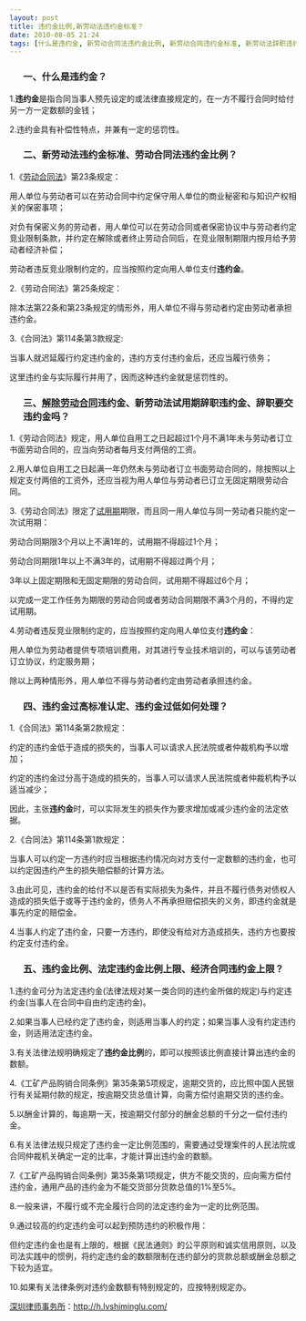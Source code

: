 ```yaml
---
layout: post
title: 违约金比例,新劳动法违约金标准？
date: 2010-08-05 21:24
tags: [什么是违约金, 新劳动合同法违约金比例, 新劳动合同违约金标准, 新劳动法辞职违约金, 法定违约金比例上限, 深圳经济纠纷律师, 经济合同违约金上限, 解除劳动合同违约金, 试用期辞职要交违约金吗, 违约金过低处理, 违约金过高认定标准]
---
```

<ol>
<h3>一、什么是违约金？</h3>
</ol>
1.<strong>违约金</strong>是指合同当事人预先设定的或法律直接规定的，在一方不履行合同时给付另一方一定数额的金钱；

2.违约金具有补偿性特点，并兼有一定的惩罚性。
<ol>
<h3>二、新劳动法违约金标准、劳动合同法违约金比例？</h3>
</ol>
1.《<a href="http://h.lvshiminglu.com/law/181.html" target="_blank">劳动合同法</a>》第23条规定：

用人单位与劳动者可以在劳动合同中约定保守用人单位的商业秘密和与知识产权相关的保密事项；

对负有保密义务的劳动者，用人单位可以在劳动合同或者保密协议中与劳动者约定竞业限制条款，并约定在解除或者终止劳动合同后，在竞业限制期限内按月给予劳动者经济补偿；

劳动者违反竞业限制约定的，应当按照约定向用人单位支付<strong>违约金</strong>。

2.《劳动合同法》第25条规定：

除本法第22条和第23条规定的情形外，用人单位不得与劳动者约定由劳动者承担违约金。

3.《合同法》第114条第3款规定:

当事人就迟延履行约定违约金的，违约方支付违约金后，还应当履行债务；

这里违约金与实际履行并用了，因而这种违约金就是惩罚性的。
<ol>
<h3>三、<a href="http://h.lvshiminglu.com/law/161.html" target="_blank">解除劳动合同</a>违约金、新劳动法试用期辞职违约金、辞职要交违约金吗？</h3>
</ol>
1.《劳动合同法》规定，用人单位自用工之日起超过1个月不满1年未与劳动者订立书面劳动合同的，应当向劳动者每月支付两倍的工资。

2.用人单位自用工之日起满一年仍然未与劳动者订立书面劳动合同的，除按照以上规定支付两倍的工资外，还应当视为用人单位与劳动者已订立无固定期限劳动合同。

3.《劳动合同法》限定了<a href="http://h.lvshiminglu.com/law/145.html" target="_blank">试用期</a>期限，而且同一用人单位与同一劳动者只能约定一次试用期：

劳动合同期限3个月以上不满1年的，试用期不得超过1个月；

劳动合同期限1年以上不满3年的，试用期不得超过两个月；

3年以上固定期限和无固定期限的劳动合同，试用期不得超过6个月；

以完成一定工作任务为期限的劳动合同或者劳动合同期限不满3个月的，不得约定试用期。

4.劳动者违反竞业限制约定的，应当按照约定向用人单位支付<strong>违约金</strong>：

用人单位为劳动者提供专项培训费用，对其进行专业技术培训的，可以与该劳动者订立协议，约定服务期；

除以上两种情形外，用人单位不得与劳动者约定由劳动者承担违约金。
<ol>
<h3>四、违约金过高标准认定、违约金过低如何处理？</h3>
</ol>
1.《合同法》第114条第2款规定：

约定的违约金低于造成的损失的，当事人可以请求人民法院或者仲裁机构予以增加；

约定的违约金过分高于造成的损失的，当事人可以请求人民法院或者仲裁机构予以适当减少；

因此，主张<strong>违约金</strong>时，可以实际发生的损失作为要求增加或减少违约金的法定依据。

2.《合同法》第114条第1款规定：

当事人可以约定一方违约时应当根据违约情况向对方支付一定数额的违约金，也可以约定因违约产生的损失赔偿额的计算方法。

3.由此可见，违约金的给付不以是否有实际损失为条件，并且不履行债务对债权人造成的损失低于或等于违约金的，债务人不再承担赔偿损失的义务，即违约金就是事先约定的赔偿金。

4.当事人约定了违约金，只要一方违约，即使没有给对方造成损失，违约方也要按约定支付违约金。
<ol>
<h3>五、违约金比例、法定违约金比例上限、经济合同违约金上限？</h3>
</ol>
1.违约金可分为法定违约金(法律法规对某一类合同的违约金所做的规定)与约定违约金(当事人在合同中自由约定违约金)。

2.如果当事人已经约定了违约金，则适用当事人的约定；如果当事人没有约定违约金，则适用法定违约金。

3.有关法律法规明确规定了<strong>违约金比例</strong>的，即可以按照该比例直接计算出违约金的数额。

4.《工矿产品购销合同条例》第35条第5项规定，逾期交货的，应比照中国人民银行有关延期付款的规定，按逾期交货总值计算，向需方偿付逾期交货的违约金。

5.以酬金计算的，每逾期一天，按逾期交付部分的酬金总额的千分之一偿付违约金。

6.有关法律法规只规定了违约金一定比例范围的，需要通过受理案件的人民法院或合同仲裁机关确定一定的比率，才能计算出违约金的数额。

7.《工矿产品购销合同条例》第35条第1项规定，供方不能交货的，应向需方偿付违约金，通用产品的违约金为不能交货部分货款总值的1%至5%。

8.一般来讲，不履行或不完全履行合同的法定违约金为一定的比例范围。

9.通过较高的约定违约金可以起到预防违约的积极作用：

但约定违约金也是有上限的，根据《民法通则》的公平原则和诚实信用原则，以及司法实践中的惯例，将约定违约金的数额限制在违约部分的货款总额或酬金总额之下较为适宜。

10.如果有关法律条例对违约金数额有特别规定的，应按特别规定办。

<a href="http://h.lvshiminglu.com/">深圳律师事务所</a>：<a href="http://h.lvshiminglu.com/">http://h.lvshiminglu.com/</a>

